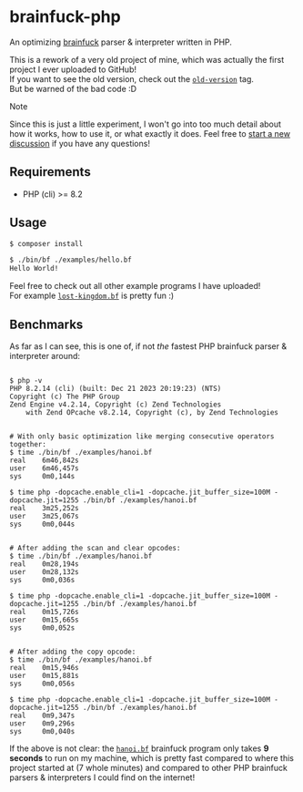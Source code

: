 # brainfuck-php
An optimizing [brainfuck](https://en.wikipedia.org/wiki/Brainfuck) parser & interpreter written in PHP.

This is a rework of a very old project of mine, which was actually the first 
project I ever uploaded to GitHub!  
If you want to see the old version, check out the 
[`old-version`](https://github.com/skayo/brainfuck-php/tree/old-version)
tag.  
But be warned of the bad code :D

> [!NOTE]  
> Since this is just a little experiment, I won't go into too much detail about
> how it works, how to use it, or what exactly it does. Feel free to 
> [start a new discussion](https://github.com/skayo/brainfuck-php/discussions)
> if you have any questions!

## Requirements
- PHP (cli) >= 8.2

## Usage
```bash
$ composer install

$ ./bin/bf ./examples/hello.bf
Hello World!
```
Feel free to check out all other example programs I have uploaded!  
For example [`lost-kingdom.bf`](./examples/lost-kingdom.bf) is pretty fun :)

## Benchmarks
As far as I can see, this is one of, if not *the* fastest PHP brainfuck
parser & interpreter around:
```shell

$ php -v
PHP 8.2.14 (cli) (built: Dec 21 2023 20:19:23) (NTS)
Copyright (c) The PHP Group
Zend Engine v4.2.14, Copyright (c) Zend Technologies
    with Zend OPcache v8.2.14, Copyright (c), by Zend Technologies


# With only basic optimization like merging consecutive operators together:
$ time ./bin/bf ./examples/hanoi.bf
real    6m46,842s
user    6m46,457s
sys     0m0,144s

$ time php -dopcache.enable_cli=1 -dopcache.jit_buffer_size=100M -dopcache.jit=1255 ./bin/bf ./examples/hanoi.bf
real    3m25,252s
user    3m25,067s
sys     0m0,044s


# After adding the scan and clear opcodes:
$ time ./bin/bf ./examples/hanoi.bf
real    0m28,194s
user    0m28,132s
sys     0m0,036s

$ time php -dopcache.enable_cli=1 -dopcache.jit_buffer_size=100M -dopcache.jit=1255 ./bin/bf ./examples/hanoi.bf
real    0m15,726s
user    0m15,665s
sys     0m0,052s


# After adding the copy opcode:
$ time ./bin/bf ./examples/hanoi.bf
real    0m15,946s
user    0m15,881s
sys     0m0,056s

$ time php -dopcache.enable_cli=1 -dopcache.jit_buffer_size=100M -dopcache.jit=1255 ./bin/bf ./examples/hanoi.bf
real    0m9,347s
user    0m9,296s
sys     0m0,040s

```
If the above is not clear: the [`hanoi.bf`](./examples/hanoi.bf) brainfuck 
program only takes **9 seconds** to run on my machine, which is pretty fast
compared to where this project started at (7 whole minutes) and compared to 
other PHP brainfuck parsers & interpreters I could find on the internet!
